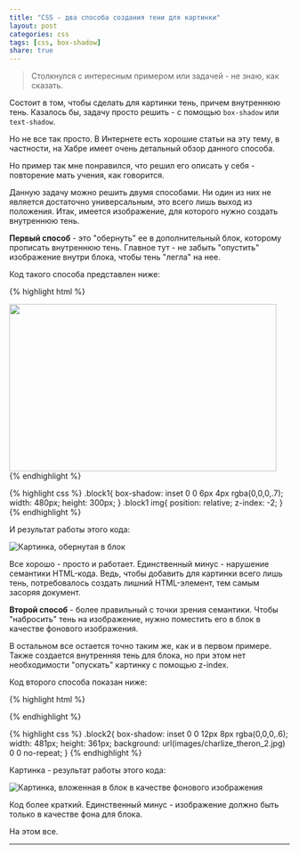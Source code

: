 ```yaml
---
title: "CSS - два способа создания тени для картинки"
layout: post
categories: css
tags: [css, box-shadow]
share: true
---
```


> Столкнулся с интересным примером или задачей - не знаю, как сказать.

Состоит в том, чтобы сделать для картинки тень, причем внутреннюю тень. Казалось бы, задачу просто решить - с помощью `box-shadow` или `text-shadow`.

Но не все так просто. В Интернете есть хорошие статьи на эту тему, в частности, на Хабре имеет очень детальный обзор данного способа.

Но пример так мне понравился, что решил его описать у себя - повторение мать учения, как говорится.

Данную задачу можно решить двумя способами. Ни один из них не является достаточно универсальным, это всего лишь выход из положения. Итак, имеется изображение, для которого нужно создать внутреннюю тень.

**Первый способ** - это "обернуть" ее в дополнительный блок, которому прописать внутреннюю тень. Главное тут - не забыть "опустить" изображение внутри блока, чтобы тень "легла" на нее.

Код такого способа представлен ниже:

{% highlight html %}
<div class="block1">
  <img src="images/charlize_theron_1.jpg" width="480" height="300">
</div>
{% endhighlight %}

{% highlight css %}
.block1{
  box-shadow: inset 0 0 6px 4px rgba(0,0,0,.7);
  width: 480px;
  height: 300px;
}
  .block1 img{
    position: relative;
    z-index: -2;
  }
{% endhighlight %}

И результат работы этого кода:

![Картинка, обернутая в блок]({{site.url}}/images/uploads/2013/11/block-outer.png)

Все хорошо - просто и работает. Единственный минус - нарушение семантики HTML-кода. Ведь, чтобы добавить для картинки всего лишь тень, потребовалось создать лишний HTML-элемент, тем самым засоряя документ.

**Второй способ** - более правильный с точки зрения семантики. Чтобы "набросить" тень на изображение, нужно поместить его в блок в качестве фонового изображения.

В остальном все остается точно таким же, как и в первом примере. Также создается внутренняя тень для блока, но при этом нет необходимости "опускать" картинку с помощью z-index.

Код второго способа показан ниже:

{% highlight html %}
<div class="block2"></div>
{% endhighlight %}

{% highlight css %}
.block2{
  box-shadow: inset 0 0 12px 8px rgba(0,0,0,.6);
  width: 481px;
  height: 361px;
  background: url(images/charlize_theron_2.jpg) 0 0 no-repeat;
}
{% endhighlight %}

Картинка - результат работы этого кода:

![Картинка, вложенная в блок в качестве фонового изображения]({{site.url}}/images/uploads/2013/11/block-inside.png)

Код более краткий. Единственный минус - изображение должно быть только в качестве фона для блока.

На этом все.

---
